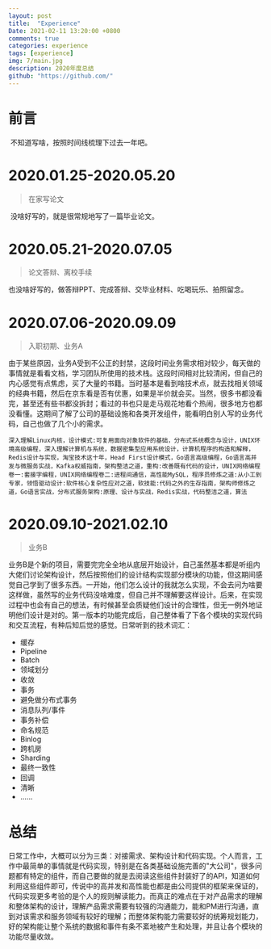 ```yaml
---
layout: post
title:  "Experience"
Date: 2021-02-11 13:20:00 +0800
comments: true
categories: experience
tags: [experience]
img: 7/main.jpg
description: 2020年度总结
github: "https://github.com/"
---
```


# 前言

​		不知道写啥，按照时间线梳理下过去一年吧。

# 2020.01.25-2020.05.20

>  在家写论文

​		没啥好写的，就是很常规地写了一篇毕业论文。

# 2020.05.21-2020.07.05

> 论文答辩、离校手续

​		也没啥好写的，做答辩PPT、完成答辩、交毕业材料、吃喝玩乐、拍照留念。

# 2020.07.06-2020.09.09

> 入职初期、业务A

​		由于某些原因，业务A受到不公正的封禁，这段时间业务需求相对较少，每天做的事情就是看看文档，学习团队所使用的技术栈。这段时间相对比较清闲，但自己的内心感觉有点焦虑，买了大量的书籍。当时基本是看到啥技术点，就去找相关领域的经典书籍，然后在京东看是否有优惠，如果是半价就会买。当然，很多书都没看完，甚至还有些书都没拆封；看过的书也只是走马观花地看个热闹，很多地方也都没看懂。这期间了解了公司的基础设施和各类开发组件，能看明白别人写的业务代码，自己也做了几个小的需求。

```
深入理解Linux内核，设计模式:可复用面向对象软件的基础，分布式系统概念与设计，UNIX环境高级编程，深入理解计算机与系统，数据密集型应用系统设计，计算机程序的构造和解释，Redis设计与实现，淘宝技术这十年，Head First设计模式，Go语言高级编程，Go语言高并发与微服务实战，Kafka权威指南，架构整洁之道，重构:改善既有代码的设计，UNIX网络编程卷一:套接字编程，UNIX网络编程卷二:进程间通信，高性能MySQL，程序员修炼之道:从小工到专家，领悟驱动设计:软件核心复杂性应对之道，软技能:代码之外的生存指南，架构师修炼之道，Go语言实战，分布式服务架构:原理、设计与实战，Redis实战，代码整洁之道，算法
```

# 2020.09.10-2021.02.10

> 业务B

​		业务B是个新的项目，需要完完全全地从底层开始设计，自己虽然基本都是听组内大佬们讨论架构设计，然后按照他们的设计结构实现部分模块的功能，但这期间感觉自己学到了很多东西。一开始，他们怎么设计的我就怎么实现，不会去问为啥要这样做，虽然写的业务代码没啥难度，但自己并不理解要这样设计。后来，在实现过程中也会有自己的想法，有时候甚至会质疑他们设计的合理性，但无一例外地证明他们设计是对的。第一版本的功能完成后，自己整体看了下各个模块的实现代码和交互流程，有种后知后觉的感觉。日常听到的技术词汇：

- 缓存
- Pipeline
- Batch
- 领域划分
- 收敛
- 事务
- 避免做分布式事务
- 消息队列/事件
- 事务补偿
- 命名规范
- Binlog
- 跨机房
- Sharding
- 最终一致性
- 回调
- 清晰
- ......



# 总结

​		日常工作中，大概可以分为三类：对接需求、架构设计和代码实现。个人而言，工作中最简单的事情就是代码实现，特别是在各类基础设施完善的"大公司"，很多问题都有特定的组件，而自己要做的就是去阅读这些组件封装好了的API，知道如何利用这些组件即可，传说中的高并发和高性能也都是由公司提供的框架来保证的，代码实现更多考验的是个人的规则解读能力。而真正的难点在于对产品需求的理解和整体架构的设计，理解产品需求需要有较强的沟通能力，能和PM进行沟通，直到对该需求和服务领域有较好的理解；而整体架构能力需要较好的统筹规划能力，好的架构能让整个系统的数据和事件有条不紊地被产生和处理，并且让各个模块的功能尽量收敛。

